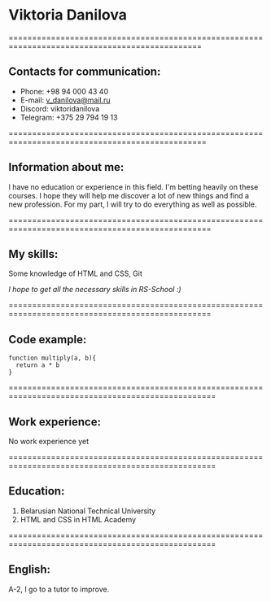 # **Viktoria Danilova**
===============================================================================================
## Contacts for communication:


+ Phone: +98 94 000 43 40 
+ E-mail: v_danilova@mail.ru
+ Discord: viktoridanilova
+ Telegram: +375 29 794 19 13

================================================================================================
## Information about me:


I have no education or experience in this field. I'm betting heavily on these courses. I hope they will help me discover a lot of new things and find a new profession. 
For my part, I will try to do everything as well as possible. 


=================================================================================================

## My skills:

Some knowledge of HTML and CSS, Git


*I hope to get all the necessary skills in RS-School :)*

=================================================================================================

## Code example:
```
function multiply(a, b){
  return a * b
}
```

==================================================================================================
## Work experience:

No work experience yet

==================================================================================================

## Education:

1. Belarusian National Technical University
2. HTML and CSS in HTML Academy

==================================================================================================

## English:

A-2, I go to a tutor to improve.